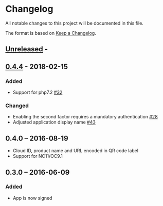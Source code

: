 # Changelog

All notable changes to this project will be documented in this file.

The format is based on [Keep a Changelog](http://keepachangelog.com/en/1.0.0/).

## [Unreleased] - 

## [0.4.4] - 2018-02-15
### Added
- Support for php7.2 [#32](https://github.com/owncloud/twofactor_totp/pull/32)

### Changed
- Enabling the second factor requires a mandatory authentication [#28](https://github.com/owncloud/twofactor_totp/pull/28)
- Adjusted application display name [#43](https://github.com/owncloud/twofactor_totp/pull/43)

## 0.4.0 – 2016-08-19
- Cloud ID, product name and URL encoded in QR code label
- Support for NC11/OC9.1

## 0.3.0 – 2016-06-09

### Added
- App is now signed

[Unreleased]: https://github.com/owncloud/twofactor_totp/compare/0.4.4...HEAD
[0.4.4]: https://github.com/owncloud/twofactor_totp/compare/0.3...0.4
